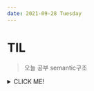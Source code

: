 ```yaml
---
date: 2021-09-28 Tuesday
---
```


# TIL

> 오늘 공부
semantic구조 







<details>
<summary>CLICK ME!</summary>  

- https://soharu.tistory.com/3

</detials>  


 
